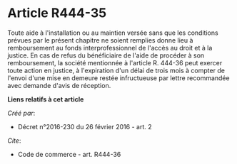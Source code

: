 # Article R444-35

Toute aide à l'installation ou au maintien versée sans que les conditions prévues par le présent chapitre ne soient remplies
donne lieu à remboursement au fonds interprofessionnel de l'accès au droit et à la justice. En cas de refus du bénéficiaire
de l'aide de procéder à son remboursement, la société mentionnée à l'article R. 444-36 peut exercer toute action en justice,
à l'expiration d'un délai de trois mois à compter de l'envoi d'une mise en demeure restée infructueuse par lettre recommandée
avec demande d'avis de réception.

**Liens relatifs à cet article**

_Créé par_:

  - Décret n°2016-230 du 26 février 2016 - art. 2

_Cite_:

  - Code de commerce - art. R444-36
